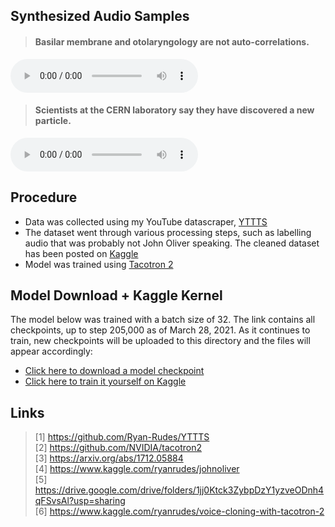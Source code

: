 ## Synthesized Audio Samples

> #### Basilar membrane and otolaryngology are not auto-correlations.
<audio controls=""><source src="samples/1.wav"></audio>

> #### Scientists at the CERN laboratory say they have discovered a new particle.
<audio controls=""><source src="samples/2.wav"></audio>

## Procedure
* Data was collected using my YouTube datascraper, [YTTTS](https://github.com/Ryan-Rudes/YTTTS)
* The dataset went through various processing steps, such as labelling audio that was probably not John Oliver speaking. The cleaned dataset has been posted on [Kaggle](https://www.kaggle.com/ryanrudes/johnoliver)
* Model was trained using [Tacotron 2](https://github.com/NVIDIA/tacotron2)

## Model Download + Kaggle Kernel
The model below was trained with a batch size of 32. The link contains all checkpoints, up to step 205,000 as of March 28, 2021. As it continues to train, new checkpoints will be uploaded to this directory and the files will appear accordingly:

* [Click here to download a model checkpoint](https://drive.google.com/drive/folders/1jj0Ktck3ZybpDzY1yzveODnh4qFSvsAl?usp=sharing)
* [Click here to train it yourself on Kaggle](https://www.kaggle.com/ryanrudes/voice-cloning-with-tacotron-2)

## Links
> [1] https://github.com/Ryan-Rudes/YTTTS \
> [2] https://github.com/NVIDIA/tacotron2 \
> [3] https://arxiv.org/abs/1712.05884 \
> [4] https://www.kaggle.com/ryanrudes/johnoliver \
> [5] https://drive.google.com/drive/folders/1jj0Ktck3ZybpDzY1yzveODnh4qFSvsAl?usp=sharing \
> [6] https://www.kaggle.com/ryanrudes/voice-cloning-with-tacotron-2

